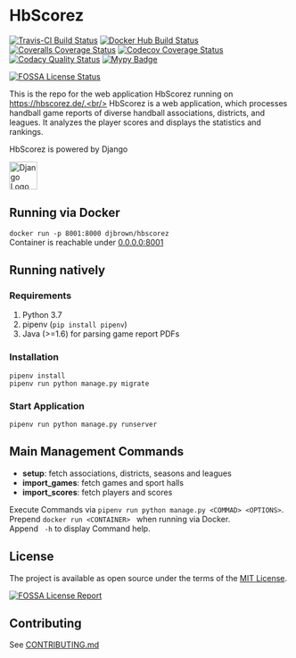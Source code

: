 # HbScorez

[![Travis-CI Build Status](https://travis-ci.org/djbrown/hbscorez.svg?branch=master)](https://travis-ci.org/djbrown/hbscorez)
[![Docker Hub Build Status](https://img.shields.io/docker/build/djbrown/hbscorez.svg)](https://hub.docker.com/r/djbrown/hbscorez/builds/)
[![Coveralls Coverage Status](https://coveralls.io/repos/github/djbrown/hbscorez/badge.svg)](https://coveralls.io/github/djbrown/hbscorez)
[![Codecov Coverage Status](https://codecov.io/github/djbrown/hbscorez/coverage.svg)](http://codecov.io/github/djbrown/hbscorez/)
[![Codacy Quality Status](https://api.codacy.com/project/badge/Grade/aa168e5b5c154b1ba8b891afa0998d9e)](https://www.codacy.com/app/djbrown/hbscorez?utm_source=github.com&amp;utm_medium=referral&amp;utm_content=djbrown/hbscorez&amp;utm_campaign=Badge_Grade)
[![Mypy Badge](http://www.mypy-lang.org/static/mypy_badge.svg)](http://mypy-lang.org/)
<!-- TODO: register on Sauce Labs at https://saucelabs.com/open-source/open-sauce [![Sauce Test Status](https://saucelabs.com/buildstatus/dan-brown)](https://saucelabs.com/u/dan-brown)
[![Sauce Labs Browsers](https://saucelabs.com/browser-matrix/dan-brown.svg)](https://saucelabs.com/u/dan-brown) -->
[![FOSSA License Status](https://app.fossa.io/api/projects/git%2Bgithub.com%2Fdjbrown%2Fhbscorez.svg?type=shield)](https://app.fossa.io/projects/git%2Bgithub.com%2Fdjbrown%2Fhbscorez?ref=badge_shield)

<!-- TODO: register on Sauce Labs at https://saucelabs.com/open-source/open-sauce [![Sauce Labs Browsers](https://saucelabs.com/browser-matrix/djbrown-hbscorez.svg)](https://saucelabs.com/u/djbrown-hbscorez) -->

This is the repo for the web application HbScorez running on https://hbscorez.de/.<br/>
HbScorez is a web application, which processes handball game reports of diverse handball associations, districts, and leagues. It analyzes the player scores and displays the statistics and rankings.

HbScorez is powered by Django

[<img src="https://www.djangoproject.com/m/img/logos/django-logo-positive.svg" height="50" alt="Django Logo"/>](https://www.djangoproject.com/)


## Running via Docker

`docker run -p 8001:8000 djbrown/hbscorez`<br/>
Container is reachable under [0.0.0.0:8001](http://0.0.0.0:8001)


## Running natively

### Requirements
1. Python 3.7
2. pipenv (`pip install pipenv`)
3. Java (>=1.6) for parsing game report PDFs


### Installation
`pipenv install`<br/>
`pipenv run python manage.py migrate`

### Start Application
`pipenv run python manage.py runserver`


## Main Management Commands

* **setup**: fetch associations, districts, seasons and leagues
* **import_games**: fetch games and sport halls
* **import_scores**: fetch players and scores

Execute Commands via `pipenv run python manage.py <COMMAD> <OPTIONS>`.<br/>
Prepend `docker run <CONTAINER> ` when running via Docker.<br/>
Append ` -h` to display Command help.


## License

The project is available as open source under the terms of the [MIT License](http://opensource.org/licenses/MIT).

[![FOSSA License Report](https://app.fossa.io/api/projects/git%2Bgithub.com%2Fdjbrown%2Fhbscorez.svg?type=large)](https://app.fossa.io/projects/git%2Bgithub.com%2Fdjbrown%2Fhbscorez?ref=badge_large)

## Contributing
See [CONTRIBUTING.md](.github/CONTRIBUTING.md)
